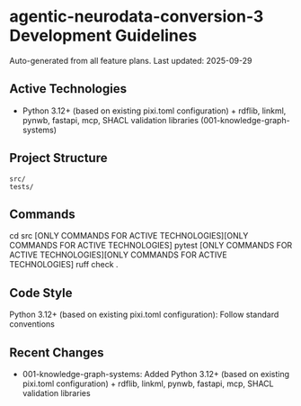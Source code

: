 # agentic-neurodata-conversion-3 Development Guidelines

Auto-generated from all feature plans. Last updated: 2025-09-29

## Active Technologies
- Python 3.12+ (based on existing pixi.toml configuration) + rdflib, linkml, pynwb, fastapi, mcp, SHACL validation libraries (001-knowledge-graph-systems)

## Project Structure
```
src/
tests/
```

## Commands
cd src [ONLY COMMANDS FOR ACTIVE TECHNOLOGIES][ONLY COMMANDS FOR ACTIVE TECHNOLOGIES] pytest [ONLY COMMANDS FOR ACTIVE TECHNOLOGIES][ONLY COMMANDS FOR ACTIVE TECHNOLOGIES] ruff check .

## Code Style
Python 3.12+ (based on existing pixi.toml configuration): Follow standard conventions

## Recent Changes
- 001-knowledge-graph-systems: Added Python 3.12+ (based on existing pixi.toml configuration) + rdflib, linkml, pynwb, fastapi, mcp, SHACL validation libraries

<!-- MANUAL ADDITIONS START -->
<!-- MANUAL ADDITIONS END -->